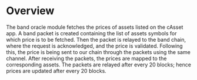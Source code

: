 # Overview
The band oracle module fetches the prices of assets listed on the cAsset app. A band packet is created containing the list of assets symbols for which price is to be fetched. Then the packet is relayed to the band chain, where the request is acknowledged, and the price is validated. Following this, the price is being sent to our chain through the packets using the same channel. After receiving the packets, the prices are mapped to the corresponding assets. The packets are relayed after every 20 blocks; hence prices are updated after every 20 blocks.